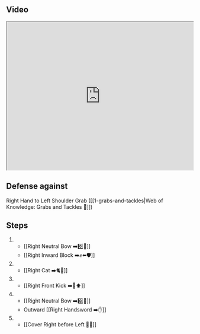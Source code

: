 ## Video

<iframe src="https://www.youtube.com/embed/IXZ6kr4VHQw?start=46&end=62" width="100%" height="400"></iframe>

## Defense against

Right Hand to Left Shoulder Grab ([[1-grabs-and-tackles|Web of Knowledge: Grabs and Tackles 🤝]])
## Steps

1.  - [[Right Neutral Bow ➡️0️⃣🦶]]
    - [[Right Inward Block ➡️✊⬅️🛡️]]
2.  - [[Right Cat ➡️🐈🦶]]
3.  - [[Right Front Kick ➡️🦶⬆️]]
4.  - [[Right Neutral Bow ➡️0️⃣🦶]]
    - Outward [[Right Handsword ➡️✋]]
5.  - [[Cover Right before Left 🦶🔄]]
